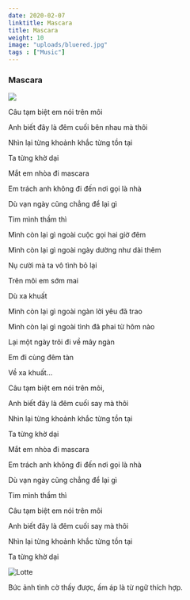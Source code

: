 ```yaml
---
date: 2020-02-07
linktitle: Mascara
title: Mascara
weight: 10
image: "uploads/bluered.jpg"
tags : ["Music"]
---
```

### Mascara

[![](http://img.youtube.com/vi/ntEoGvhoVac/0.jpg)](http://www.youtube.com/watch?v=ntEoGvhoVac "")

Câu tạm biệt em nói trên môi

Anh biết đây là đêm cuối bên nhau mà thôi

Nhìn lại từng khoảnh khắc từng tồn tại

Ta từng khờ dại 

Mắt em nhòa đi mascara

Em trách anh không đi đến nơi gọi là nhà

Dù vạn ngày cũng chẳng để lại gì

Tim mình thầm thì 


Mình còn lại gì ngoài cuộc gọi hai giờ đêm

Mình còn lại gì ngoài ngày dường như dài thêm

Nụ cười mà ta vô tình bỏ lại

Trên môi em sớm mai

Dù xa khuất

Mình còn lại gì ngoài ngàn lời yêu đã trao

Mình còn lại gì ngoài tình đã phai từ hôm nào

Lại một ngày trôi đi về mây ngàn

Em đi cùng đêm tàn

Về xa khuất...



Câu tạm biệt em nói trên môi,

Anh biết đây là đêm cuối say mà thôi

Nhìn lại từng khoảnh khắc từng tồn tại

Ta từng khờ dại 

Mắt em nhòa đi mascara

Em trách anh không đi đến nơi gọi là nhà

Dù vạn ngày cũng chẳng để lại gì

Tim mình thầm thì 

Câu tạm biệt em nói trên môi

Anh biết đây là đêm cuối say mà thôi

Nhìn lại từng khoảnh khắc từng tồn tại

Ta từng khờ dại 



![Lotte](https://scontent-yyz1-1.cdninstagram.com/v/t51.2885-15/sh0.08/e35/c0.27.960.960a/s640x640/79311412_414022155976551_6590538010336775631_n.jpg?_nc_ht=scontent-yyz1-1.cdninstagram.com&_nc_cat=103&_nc_ohc=QBCiyDfspRQAX9i1OWz&oh=eaa2880efc6b0bd526765728720daa40&oe=5EA2EB09 "Lotte")

Bức ảnh tình cờ thấy được, ấm áp là từ ngữ thích hợp.      
